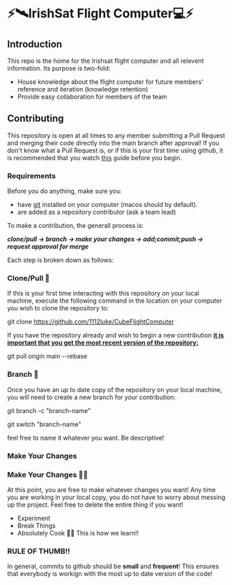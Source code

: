 # ⚡️🛰️IrishSat Flight Computer💻⚡️


## Introduction
This repo is the home for the Irishsat flight computer and all relevent information. Its purpose is two-fold:

 - House knowledge about the flight computer for future members' reference and iteration (knowledge retention)
 - Provide easy collaboration for members of the team

## Contributing
This repository is open at all times to any member submitting a Pull Request and merging their code directly into the main branch after approval! If you don't know what a Pull Request is, or if this is your first time using github, it is recommended that you watch [this](https://docs.github.com/en/get-started/start-your-journey/hello-world) guide before you begin.

### Requirements
Before you do anything, make sure you:
 - have [git](https://git-scm.com/downloads) installed on your computer (macos should by default).
 - are added as a repository contributor (ask a team lead)

To make a contribution, the generall process is:

<b><i>clone/pull → branch → make your changes → add;commit;push → request approval for merge</i></b>

Each step is broken down as follows:

### Clone/Pull 🤖
If this is your first time interacting with this repository on your local machine, execute the following command in the location on your computer you wish to clone the repository to:

  git clone https://github.com/1112luke/CubeFlightComputer

If you have the repository already and wish to begin a new contribution <b><u>it is important that you get the most recent version of the repository: </u></b>

 git pull origin main --rebase

### Branch 🪾
Once you have an up to date copy of the repository on your local machine, you will need to create a new branch for your contribution:

 git branch -c "branch-name"

 git switch "branch-name"

feel free to name it whatever you want. Be descriptive!

### Make Your Changes

### Make Your Changes 👨‍💻
At this point, you are free to make whatever changes you want! Any time you are working in your local copy, you do not have to worry about messing up the project. Feel free to delete the entire thing if you want!
 - Experiment
 - Break Things
 - Absolutely Cook 👨‍🍳
This is how we learn!!



### RULE OF THUMB!!
In general, commits to github should be <b>small</b> and <b>frequent</b>! This ensures that everybody is workign with the most up to date version of the code!
